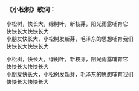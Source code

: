 

### 《小松树》歌词：

小松树，快长大，绿树叶，新枝芽，阳光雨露哺育它  
快快长大快快长大  
小朋友快长大，小松树发新芽，毛泽东的思想哺育我们  
快快长大快快长大

小松树，快长大，绿树叶，新枝芽，阳光雨露哺育它  
快快长大快快长大  
小朋友快长大，小松树发新芽，毛泽东的思想哺育我们  
快快长大快快长大

